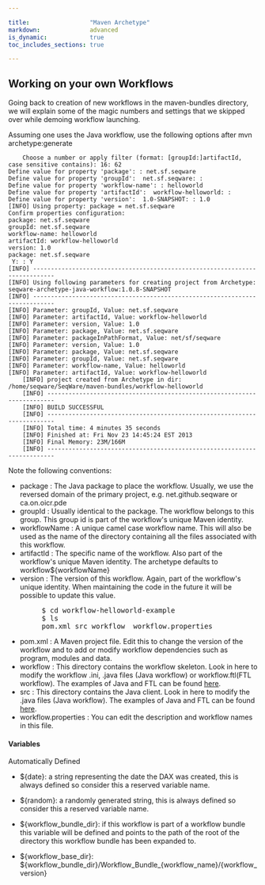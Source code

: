 ```yaml
---

title:                 "Maven Archetype"
markdown:              advanced
is_dynamic:            true
toc_includes_sections: true

---
```


## Working on your own Workflows

Going back to creation of new workflows in the maven-bundles directory, we will explain some of the magic numbers and settings that we skipped over while demoing workflow launching. 

Assuming one uses the Java workflow, use the following options after mvn archetype:generate

        Choose a number or apply filter (format: [groupId:]artifactId, case sensitive contains): 16: 62
	Define value for property 'package': : net.sf.seqware
	Define value for property 'groupId':  net.sf.seqware: : 
	Define value for property 'workflow-name': : helloworld
	Define value for property 'artifactId':  workflow-helloworld: : 
	Define value for property 'version':  1.0-SNAPSHOT: : 1.0
	[INFO] Using property: package = net.sf.seqware
	Confirm properties configuration:
	package: net.sf.seqware
	groupId: net.sf.seqware
	workflow-name: helloworld
	artifactId: workflow-helloworld
	version: 1.0
	package: net.sf.seqware
	 Y: : Y
	[INFO] ----------------------------------------------------------------------------
	[INFO] Using following parameters for creating project from Archetype: seqware-archetype-java-workflow:1.0.8-SNAPSHOT
	[INFO] ----------------------------------------------------------------------------
	[INFO] Parameter: groupId, Value: net.sf.seqware
	[INFO] Parameter: artifactId, Value: workflow-helloworld
	[INFO] Parameter: version, Value: 1.0
	[INFO] Parameter: package, Value: net.sf.seqware
	[INFO] Parameter: packageInPathFormat, Value: net/sf/seqware
	[INFO] Parameter: version, Value: 1.0
	[INFO] Parameter: package, Value: net.sf.seqware
	[INFO] Parameter: groupId, Value: net.sf.seqware
	[INFO] Parameter: workflow-name, Value: helloworld
	[INFO] Parameter: artifactId, Value: workflow-helloworld
        [INFO] project created from Archetype in dir: /home/seqware/SeqWare/maven-bundles/workflow-helloworld
        [INFO] ------------------------------------------------------------------------
        [INFO] BUILD SUCCESSFUL
        [INFO] ------------------------------------------------------------------------
        [INFO] Total time: 4 minutes 35 seconds
        [INFO] Finished at: Fri Nov 23 14:45:24 EST 2013
        [INFO] Final Memory: 23M/166M
        [INFO] ------------------------------------------------------------------------



Note the following conventions:

* package
: The Java package to place the workflow. Usually, we use the reversed domain of the primary project, e.g. net.github.seqware or ca.on.oicr.pde
* groupId
: Usually identical to the package. The workflow belongs to this group. This group id is part of the workflow's unique Maven identity.
* workflowName
: A unique camel case workflow name. This will also be used as the name of the directory containing all the files associated with this workflow.
* artifactId
: The specific name of the workflow. Also part of the workflow's unique Maven identity. The archetype defaults to workflow${workflowName}
* version
: The version of this workflow. Again, part of the workflow's unique identity. When maintaining the code in the future it will be possible to update this value.


<!-- this explicit pre tag should be avoided, but the automatic nanoc formatting does not 
seem to work here -->
<pre>
        $ cd workflow-helloworld-example
        $ ls
        pom.xml src workflow  workflow.properties
</pre>

* pom.xml
: A Maven project file. Edit this to change the version of the workflow and to add or modify workflow dependencies such as program, modules and data.
* workflow
: This directory contains the workflow skeleton. Look in here to modify the workflow .ini, .java files (Java workflow) or workflow.ftl(FTL workflow). The examples of Java and FTL can be found <a href="/docs/15-workflow-examples/">here</a>.
* src 
: This directory contains the Java client. Look in here to modify the .java files (Java workflow). The examples of Java and FTL can be found <a href="/docs/15-workflow-examples/">here</a>.
* workflow.properties
: You can edit the description and workflow names in this file.

#### Variables

Automatically Defined

* ${date}: a string representing the date the DAX was created, this is always defined so consider this a reserved variable name. 

* ${random}: a randomly generated string, this is always defined so consider this a reserved variable name. 

* ${workflow_bundle_dir}: if this workflow is part of a workflow bundle this variable will be defined and points to the path of the root of the directory this workflow bundle has been expanded to. 

* ${workflow_base_dir}: ${workflow_bundle_dir}/Workflow_Bundle_{workflow_name}/{workflow_version}



